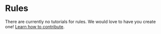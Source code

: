 # Rules

There are currently no tutorials for rules. We would love to have you create one! [Learn how to contribute](/contributing.md./).

